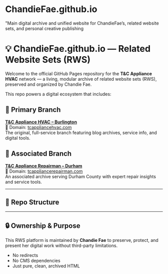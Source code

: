 # ChandieFae.github.io
"Main digital archive and unified website for ChandieFae’s, related website sets, and personal creative publishing
# 💡 ChandieFae.github.io — Related Website Sets (RWS)

Welcome to the official GitHub Pages repository for the **T&C Appliance HVAC** network — a living, modular archive of related website sets (RWS), preserved and organized by Chandie Fae.

This repo powers a digital ecosystem that includes:

## 🌿 Primary Branch
**[T&C Appliance HVAC – Burlington](https://chandiefae.github.io/tcappliancehvac/)**  
📍 Domain: [tcappliancehvac.com](https://tcappliancehvac.com)  
The original, full-service branch featuring blog archives, service info, and digital tools.

## 🌱 Associated Branch
**[T&C Appliance Repairman – Durham](https://chandiefae.github.io/tcappliancerepairman/)**  
📍 Domain: [tcappliancerepairman.com](https://tcappliancerepairman.com)  
An associated archive serving Durham County with expert repair insights and service tools.

---

## 📁 Repo Structure


---

## 🔒 Ownership & Purpose

This RWS platform is maintained by **Chandie Fae** to preserve, protect, and present her digital work without third-party limitations.

- No redirects
- No CMS dependencies
- Just pure, clean, archived HTML

